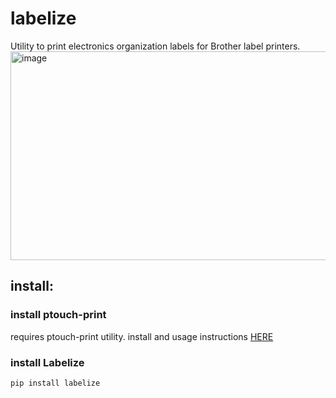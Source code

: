 # labelize

Utility to print electronics organization labels for Brother label printers.  
<img width="711" height="334" alt="image" src="https://github.com/user-attachments/assets/f8f70edb-1561-47e1-9ae7-b85810ee533a" />

## install:

### install ptouch-print
requires ptouch-print utility.  install and usage instructions [HERE](https://github.com/HenrikBengtsson/brother-ptouch-label-printer-on-linux)

### install Labelize
```
pip install labelize
```

